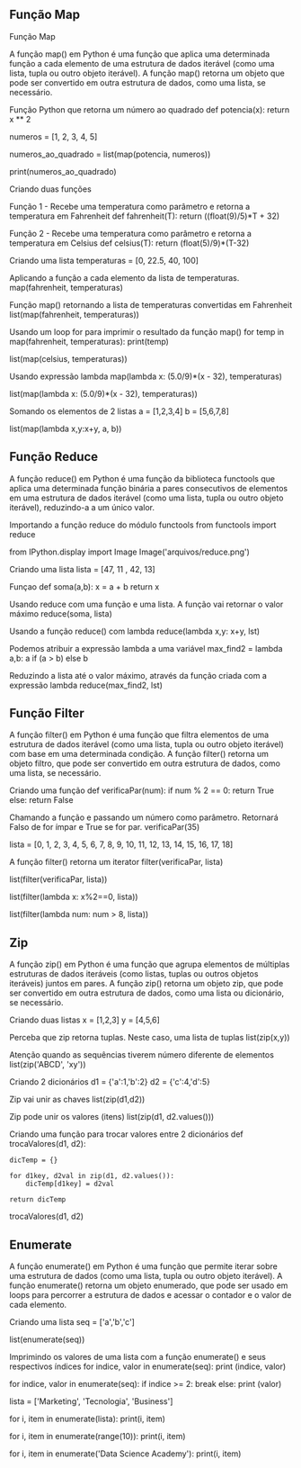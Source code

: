 ## Função Map

Função Map

A função map() em Python é uma função que aplica uma determinada função a cada elemento de uma estrutura de dados iterável (como uma lista, tupla ou outro objeto iterável). A função map() retorna um objeto que pode ser convertido em outra estrutura de dados, como uma lista, se necessário.

Função Python que retorna um número ao quadrado
def potencia(x):
    return x ** 2

numeros = [1, 2, 3, 4, 5]

numeros_ao_quadrado = list(map(potencia, numeros))

print(numeros_ao_quadrado)

Criando duas funções

Função 1 - Recebe uma temperatura como parâmetro e retorna a temperatura em Fahrenheit
def fahrenheit(T):
    return ((float(9)/5)*T + 32)

Função 2 - Recebe uma temperatura como parâmetro e retorna a temperatura em Celsius
def celsius(T):
    return (float(5)/9)*(T-32)

Criando uma lista
temperaturas = [0, 22.5, 40, 100]

Aplicando a função a cada elemento da lista de temperaturas. 
map(fahrenheit, temperaturas)

Função map() retornando a lista de temperaturas convertidas em Fahrenheit
list(map(fahrenheit, temperaturas))

Usando um loop for para imprimir o resultado da função map()
for temp in map(fahrenheit, temperaturas):
    print(temp)

list(map(celsius, temperaturas))

Usando expressão lambda
map(lambda x: (5.0/9)*(x - 32), temperaturas)

list(map(lambda x: (5.0/9)*(x - 32), temperaturas))

Somando os elementos de 2 listas
a = [1,2,3,4]
b = [5,6,7,8]

list(map(lambda x,y:x+y, a, b))


## Função Reduce

A função reduce() em Python é uma função da biblioteca functools que aplica uma determinada função binária a pares consecutivos de elementos em uma estrutura de dados iterável (como uma lista, tupla ou outro objeto iterável), reduzindo-a a um único valor.

Importando a função reduce do módulo functools
from functools import reduce

from IPython.display import Image
Image('arquivos/reduce.png')

Criando uma lista
lista = [47, 11 , 42, 13]

Funçao
def soma(a,b):
    x = a + b
    return x

Usando reduce com uma função e uma lista. A função vai retornar o valor máximo
reduce(soma, lista)

Usando a função reduce() com lambda
reduce(lambda x,y: x+y, lst)

Podemos atribuir a expressão lambda a uma variável
max_find2 = lambda a,b: a if (a > b) else b

Reduzindo a lista até o valor máximo, através da função criada com a expressão lambda
reduce(max_find2, lst)

## Função Filter

A função filter() em Python é uma função que filtra elementos de uma estrutura de dados iterável (como uma lista, tupla ou outro objeto iterável) com base em uma determinada condição. A função filter() retorna um objeto filtro, que pode ser convertido em outra estrutura de dados, como uma lista, se necessário.

Criando uma função
def verificaPar(num):
    if num % 2 == 0:
        return True
    else:
        return False

Chamando a função e passando um número como parâmetro. Retornará Falso de for ímpar e True se for par.
verificaPar(35)

lista = [0, 1, 2, 3, 4, 5, 6, 7, 8, 9, 10, 11, 12, 13, 14, 15, 16, 17, 18]

A função filter() retorna um iterator
filter(verificaPar, lista)

list(filter(verificaPar, lista))

list(filter(lambda x: x%2==0, lista))

list(filter(lambda num: num > 8, lista))


## Zip

A função zip() em Python é uma função que agrupa elementos de múltiplas estruturas de dados iteráveis (como listas, tuplas ou outros objetos iteráveis) juntos em pares. A função zip() retorna um objeto zip, que pode ser convertido em outra estrutura de dados, como uma lista ou dicionário, se necessário.

Criando duas listas
x = [1,2,3]
y = [4,5,6]

Perceba que zip retorna tuplas. Neste caso, uma lista de tuplas
list(zip(x,y))

Atenção quando as sequências tiverem número diferente de elementos
list(zip('ABCD', 'xy'))

Criando 2 dicionários
d1 = {'a':1,'b':2}
d2 = {'c':4,'d':5}

Zip vai unir as chaves
list(zip(d1,d2))

Zip pode unir os valores (itens)
list(zip(d1, d2.values()))

Criando uma função para trocar valores entre 2 dicionários
def trocaValores(d1, d2):
    
    dicTemp = {}
    
    for d1key, d2val in zip(d1, d2.values()):
        dicTemp[d1key] = d2val
    
    return dicTemp

trocaValores(d1, d2)

## Enumerate

A função enumerate() em Python é uma função que permite iterar sobre uma estrutura de dados (como uma lista, tupla ou outro objeto iterável). A função enumerate() retorna um objeto enumerado, que pode ser usado em loops para percorrer a estrutura de dados e acessar o contador e o valor de cada elemento.

Criando uma lista
seq = ['a','b','c']

list(enumerate(seq))

Imprimindo os valores de uma lista com a função enumerate() e seus respectivos índices
for indice, valor in enumerate(seq):
    print (indice, valor)

for indice, valor in enumerate(seq):
    if indice >= 2:
        break
    else:
        print (valor)

lista = ['Marketing', 'Tecnologia', 'Business']

for i, item in enumerate(lista):
    print(i, item)

for i, item in enumerate(range(10)):
    print(i, item)

for i, item in enumerate('Data Science Academy'):
    print(i, item)        